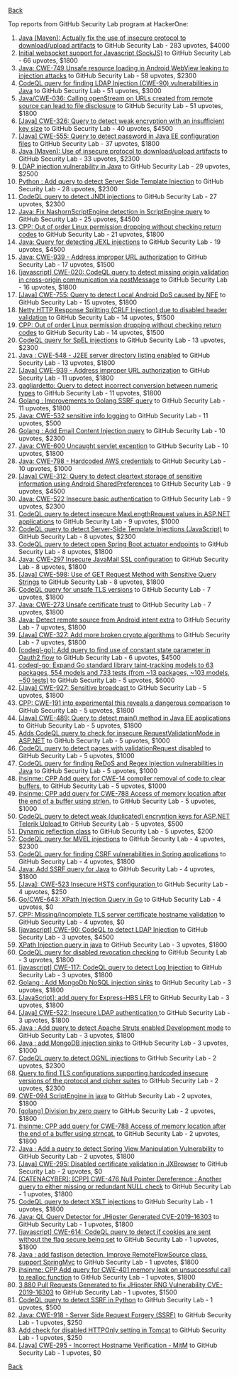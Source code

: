 [Back](../README.md)

Top reports from GitHub Security Lab program at HackerOne:

1. [Java (Maven): Actually fix the use of insecure protocol to download/upload artifacts](https://hackerone.com/reports/807440) to GitHub Security Lab - 283 upvotes, $4000
2. [Initial websocket support for Javascript (SockJS)](https://hackerone.com/reports/854439) to GitHub Security Lab - 66 upvotes, $1800
3. [Java: CWE-749 Unsafe resource loading in Android WebView leaking to injection attacks](https://hackerone.com/reports/1011956) to GitHub Security Lab - 58 upvotes, $2300
4. [CodeQL query for finding LDAP Injection (CWE-90) vulnerabilities in Java](https://hackerone.com/reports/787113) to GitHub Security Lab - 51 upvotes, $3000
5. [Java/CWE-036: Calling openStream on URLs created from remote source can lead to file disclosure](https://hackerone.com/reports/844327) to GitHub Security Lab - 51 upvotes, $1800
6. [[Java] CWE-326: Query to detect weak encryption with an insufficient key size](https://hackerone.com/reports/1094343) to GitHub Security Lab - 40 upvotes, $4500
7. [[Java] CWE-555: Query to detect password in Java EE configuration files](https://hackerone.com/reports/1072078) to GitHub Security Lab - 37 upvotes, $1800
8. [Java (Maven): Use of insecure protocol to download/upload artifacts](https://hackerone.com/reports/767348) to GitHub Security Lab - 33 upvotes, $2300
9. [LDAP injection vulnerability in Java](https://hackerone.com/reports/956295) to GitHub Security Lab - 29 upvotes, $2500
10. [Python : Add query to detect Server Side Template Injection](https://hackerone.com/reports/944359) to GitHub Security Lab - 28 upvotes, $2300
11. [CodeQL query to detect JNDI injections](https://hackerone.com/reports/892465) to GitHub Security Lab - 27 upvotes, $2300
12. [Java: Fix NashornScriptEngine detection in ScriptEngine query](https://hackerone.com/reports/1121575) to GitHub Security Lab - 25 upvotes, $4500
13. [CPP: Out of order Linux permission dropping without checking return codes](https://hackerone.com/reports/845729) to GitHub Security Lab - 21 upvotes, $1800
14. [Java: Query for detecting JEXL injections](https://hackerone.com/reports/1118508) to GitHub Security Lab - 19 upvotes, $4500
15. [Java: CWE-939 - Address improper URL authorization](https://hackerone.com/reports/929288) to GitHub Security Lab - 17 upvotes, $1500
16. [[javascript] CWE-020: CodeQL query to detect missing origin validation in cross-origin communication via postMessage](https://hackerone.com/reports/920285) to GitHub Security Lab - 16 upvotes, $1800
17. [[Java] CWE-755: Query to detect Local Android DoS caused by NFE](https://hackerone.com/reports/1061211) to GitHub Security Lab - 15 upvotes, $1800
18. [Netty HTTP Response Splitting (CRLF Injection) due to disabled header validation](https://hackerone.com/reports/761222) to GitHub Security Lab - 14 upvotes, $1500
19. [CPP: Out of order Linux permission dropping without checking return codes](https://hackerone.com/reports/852349) to GitHub Security Lab - 14 upvotes, $1500
20. [CodeQL query for SpEL injections](https://hackerone.com/reports/896298) to GitHub Security Lab - 13 upvotes, $2300
21. [Java : CWE-548 - J2EE server directory listing enabled](https://hackerone.com/reports/909374) to GitHub Security Lab - 13 upvotes, $1800
22. [[Java] CWE-939 - Address improper URL authorization](https://hackerone.com/reports/891268) to GitHub Security Lab - 11 upvotes, $1800
23. [gagliardetto: Query to detect incorrect conversion between numeric types](https://hackerone.com/reports/891265) to GitHub Security Lab - 11 upvotes, $1800
24. [Golang : Improvements to Golang SSRF query](https://hackerone.com/reports/956296) to GitHub Security Lab - 11 upvotes, $1800
25. [Java: CWE-532 sensitive info logging](https://hackerone.com/reports/886287) to GitHub Security Lab - 11 upvotes, $500
26. [Golang : Add Email Content Injection query](https://hackerone.com/reports/892466) to GitHub Security Lab - 10 upvotes, $2300
27. [Java: CWE-600 Uncaught servlet exception](https://hackerone.com/reports/1052793) to GitHub Security Lab - 10 upvotes, $1800
28. [Java: CWE-798 - Hardcoded AWS credentials](https://hackerone.com/reports/956967) to GitHub Security Lab - 10 upvotes, $1000
29. [[Java] CWE-312: Query to detect cleartext storage of sensitive information using Android SharedPreferences](https://hackerone.com/reports/1122661) to GitHub Security Lab - 9 upvotes, $4500
30. [Java: CWE-522 Insecure basic authentication](https://hackerone.com/reports/963815) to GitHub Security Lab - 9 upvotes, $2300
31. [CodeQL query to detect insecure MaxLengthRequest values in ASP.NET applications](https://hackerone.com/reports/761220) to GitHub Security Lab - 9 upvotes, $1000
32. [CodeQL query to detect Server-Side Template Injections (JavaScript)](https://hackerone.com/reports/894872) to GitHub Security Lab - 8 upvotes, $2300
33. [CodeQL query to detect open Spring Boot actuator endpoints](https://hackerone.com/reports/891266) to GitHub Security Lab - 8 upvotes, $1800
34. [Java: CWE-297 Insecure JavaMail SSL configuration](https://hackerone.com/reports/896299) to GitHub Security Lab - 8 upvotes, $1800
35. [[Java] CWE-598: Use of GET Request Method with Sensitive Query Strings](https://hackerone.com/reports/1122662) to GitHub Security Lab - 8 upvotes, $1800
36. [CodeQL query for unsafe TLS versions](https://hackerone.com/reports/894871) to GitHub Security Lab - 7 upvotes, $1800
37. [Java: CWE-273 Unsafe certificate trust](https://hackerone.com/reports/917454) to GitHub Security Lab - 7 upvotes, $1800
38. [Java: Detect remote source from Android intent extra](https://hackerone.com/reports/1030295) to GitHub Security Lab - 7 upvotes, $1800
39. [[Java] CWE-327: Add more broken crypto algorithms](https://hackerone.com/reports/1123360) to GitHub Security Lab - 7 upvotes, $1800
40. [[codeql-go]: Add query to find use of constant state parameter in Oauth2 flow](https://hackerone.com/reports/1121574) to GitHub Security Lab - 6 upvotes, $4500
41. [codeql-go: Expand Go standard library taint-tracking models to 63 packages, 554 models and 733 tests (from ~13 packages, ~103 models, ~50 tests)](https://hackerone.com/reports/1050707) to GitHub Security Lab - 5 upvotes, $6000
42. [[Java] CWE-927: Sensitive broadcast ](https://hackerone.com/reports/1026252) to GitHub Security Lab - 5 upvotes, $1800
43. [CPP: CWE-191 into experimental this reveals a dangerous comparison](https://hackerone.com/reports/1065401) to GitHub Security Lab - 5 upvotes, $1800
44. [[Java] CWE-489: Query to detect main() method in Java EE applications](https://hackerone.com/reports/1112433) to GitHub Security Lab - 5 upvotes, $1800
45. [Adds CodeQL query to check for insecure RequestValidationMode in ASP.NET](https://hackerone.com/reports/761218) to GitHub Security Lab - 5 upvotes, $1000
46. [CodeQL query to detect pages with validationRequest disabled](https://hackerone.com/reports/761219) to GitHub Security Lab - 5 upvotes, $1000
47. [CodeQL query for finding ReDoS and Regex Injection vulnerabilities in Java](https://hackerone.com/reports/801230) to GitHub Security Lab - 5 upvotes, $1000
48. [ihsinme: CPP Add query for CWE-14 compiler removal of code to clear buffers.](https://hackerone.com/reports/1087683) to GitHub Security Lab - 5 upvotes, $1000
49. [ihsinme: CPP add query for CWE-788 Access of memory location after the end of a buffer using strlen.](https://hackerone.com/reports/1122664) to GitHub Security Lab - 5 upvotes, $1000
50. [CodeQL query to detect weak (duplicated) encryption keys for ASP.NET Telerik Upload ](https://hackerone.com/reports/781880) to GitHub Security Lab - 5 upvotes, $500
51. [Dynamic reflection class](https://hackerone.com/reports/790876) to GitHub Security Lab - 5 upvotes, $200
52. [CodeQL query for MVEL injections](https://hackerone.com/reports/894870) to GitHub Security Lab - 4 upvotes, $2300
53. [CodeQL query for finding CSRF vulnerabilities in Spring applications](https://hackerone.com/reports/785120) to GitHub Security Lab - 4 upvotes, $1800
54. [Java: Add SSRF query for Java](https://hackerone.com/reports/1061010) to GitHub Security Lab - 4 upvotes, $1800
55. [[Java]: CWE-523 Insecure HSTS configuration ](https://hackerone.com/reports/902970) to GitHub Security Lab - 4 upvotes, $250
56. [Go/CWE-643: XPath Injection Query in Go](https://hackerone.com/reports/852316) to GitHub Security Lab - 4 upvotes, $0
57. [CPP: Missing/incomplete TLS server certificate hostname validation](https://hackerone.com/reports/891267) to GitHub Security Lab - 4 upvotes, $0
58. [[javascript] CWE-90: CodeQL to detect LDAP Injection](https://hackerone.com/reports/1050706) to GitHub Security Lab - 3 upvotes, $4500
59. [XPath Injection query in java](https://hackerone.com/reports/824925) to GitHub Security Lab - 3 upvotes, $1800
60. [CodeQL query for disabled revocation checking](https://hackerone.com/reports/917453) to GitHub Security Lab - 3 upvotes, $1800
61. [[javascript] CWE-117: CodeQL query to detect Log Injection](https://hackerone.com/reports/963816) to GitHub Security Lab - 3 upvotes, $1800
62. [Golang : Add MongoDb NoSQL injection sinks](https://hackerone.com/reports/909375) to GitHub Security Lab - 3 upvotes, $1800
63. [[JavaScript]: add query for Express-HBS LFR](https://hackerone.com/reports/1106019) to GitHub Security Lab - 3 upvotes, $1800
64. [[Java] CWE-522: Insecure LDAP authentication ](https://hackerone.com/reports/1095708) to GitHub Security Lab - 3 upvotes, $1800
65. [Java : Add query to detect Apache Struts enabled Development mode](https://hackerone.com/reports/1117608) to GitHub Security Lab - 3 upvotes, $1800
66. [Java : add MongoDB injection sinks](https://hackerone.com/reports/983867) to GitHub Security Lab - 3 upvotes, $1000
67. [CodeQL query to detect OGNL injections](https://hackerone.com/reports/917455) to GitHub Security Lab - 2 upvotes, $2300
68. [Query to find TLS configurations supporting hardcoded insecure versions of the protocol and cipher suites](https://hackerone.com/reports/974369) to GitHub Security Lab - 2 upvotes, $2300
69. [CWE-094 ScriptEngine in java](https://hackerone.com/reports/824926) to GitHub Security Lab - 2 upvotes, $1800
70. [[golang] Division by zero query](https://hackerone.com/reports/1102227) to GitHub Security Lab - 2 upvotes, $1800
71. [ihsinme: CPP add query for CWE-788 Access of memory location after the end of a buffer using strncat.](https://hackerone.com/reports/1114027) to GitHub Security Lab - 2 upvotes, $1800
72. [Java : Add a query to detect Spring View Manipulation Vulnerability](https://hackerone.com/reports/1116424) to GitHub Security Lab - 2 upvotes, $1800
73. [[Java] CWE-295: Disabled certificate validation in JXBrowser](https://hackerone.com/reports/1100379) to GitHub Security Lab - 2 upvotes, $0
74. [[CATENACYBER]: [CPP] CWE-476 Null Pointer Dereference : Another query to either missing or redundant NULL check](https://hackerone.com/reports/974370) to GitHub Security Lab - 1 upvotes, $1800
75. [CodeQL query to detect XSLT injections](https://hackerone.com/reports/974368) to GitHub Security Lab - 1 upvotes, $1800
76. [Java: QL Query Detector for JHipster Generated CVE-2019-16303](https://hackerone.com/reports/1065403) to GitHub Security Lab - 1 upvotes, $1800
77. [[javascript] CWE-614: CodeQL query to detect if cookies are sent without the flag secure being set](https://hackerone.com/reports/1053048) to GitHub Security Lab - 1 upvotes, $1800
78. [Java : add fastjson detection. Improve RemoteFlowSource class, support SpringMvc](https://hackerone.com/reports/1050705) to GitHub Security Lab - 1 upvotes, $1800
79. [ihsinme: CPP Add query for CWE-401 memory leak on unsuccessful call to realloc function](https://hackerone.com/reports/1093242) to GitHub Security Lab - 1 upvotes, $1800
80. [3,880 Pull Requests Generated to fix JHipster RNG Vulnerability CVE-2019-16303](https://hackerone.com/reports/1065402) to GitHub Security Lab - 1 upvotes, $1500
81. [CodeQL query to detect SSRF in Python](https://hackerone.com/reports/872094) to GitHub Security Lab - 1 upvotes, $500
82. [Java: CWE-918 - Server Side Request Forgery (SSRF)](https://hackerone.com/reports/1008846) to GitHub Security Lab - 1 upvotes, $250
83. [Add check for disabled HTTPOnly setting in Tomcat](https://hackerone.com/reports/888666) to GitHub Security Lab - 1 upvotes, $250
84. [[Java] CWE-295 - Incorrect Hostname Verification - MitM](https://hackerone.com/reports/917456) to GitHub Security Lab - 1 upvotes, $0


[Back](../README.md)